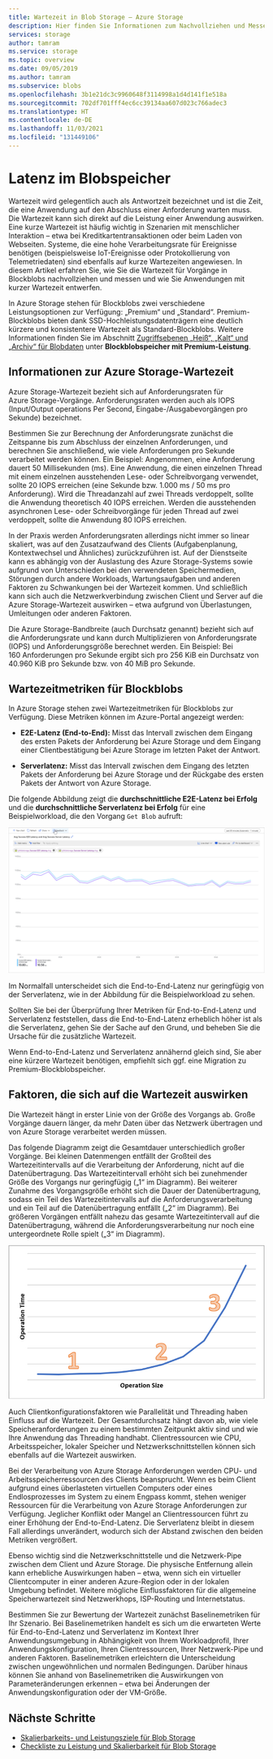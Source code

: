```yaml
---
title: Wartezeit in Blob Storage – Azure Storage
description: Hier finden Sie Informationen zum Nachvollziehen und Messen der Wartezeit für Blob Storage-Vorgänge, und Sie erfahren, wie Sie Blob Storage-Anwendungen mit kurzer Wartezeit entwerfen.
services: storage
author: tamram
ms.service: storage
ms.topic: overview
ms.date: 09/05/2019
ms.author: tamram
ms.subservice: blobs
ms.openlocfilehash: 3b1e21dc3c9960648f3114998a1d4d141f1e518a
ms.sourcegitcommit: 702df701fff4ec6cc39134aa607d023c766adec3
ms.translationtype: HT
ms.contentlocale: de-DE
ms.lasthandoff: 11/03/2021
ms.locfileid: "131449106"
---
```

# <a name="latency-in-blob-storage"></a>Latenz im Blobspeicher

Wartezeit wird gelegentlich auch als Antwortzeit bezeichnet und ist die Zeit, die eine Anwendung auf den Abschluss einer Anforderung warten muss. Die Wartezeit kann sich direkt auf die Leistung einer Anwendung auswirken. Eine kurze Wartezeit ist häufig wichtig in Szenarien mit menschlicher Interaktion – etwa bei Kreditkartentransaktionen oder beim Laden von Webseiten. Systeme, die eine hohe Verarbeitungsrate für Ereignisse benötigen (beispielsweise IoT-Ereignisse oder Protokollierung von Telemetriedaten) sind ebenfalls auf kurze Wartezeiten angewiesen. In diesem Artikel erfahren Sie, wie Sie die Wartezeit für Vorgänge in Blockblobs nachvollziehen und messen und wie Sie Anwendungen mit kurzer Wartezeit entwerfen.

In Azure Storage stehen für Blockblobs zwei verschiedene Leistungsoptionen zur Verfügung: „Premium“ und „Standard“. Premium-Blockblobs bieten dank SSD-Hochleistungsdatenträgern eine deutlich kürzere und konsistentere Wartezeit als Standard-Blockblobs. Weitere Informationen finden Sie im Abschnitt [Zugriffsebenen „Heiß“, „Kalt“ und „Archiv“ für Blobdaten](access-tiers-overview.md) unter **Blockblobspeicher mit Premium-Leistung**.

## <a name="about-azure-storage-latency"></a>Informationen zur Azure Storage-Wartezeit

Azure Storage-Wartezeit bezieht sich auf Anforderungsraten für Azure Storage-Vorgänge. Anforderungsraten werden auch als IOPS (Input/Output operations Per Second, Eingabe-/Ausgabevorgängen pro Sekunde) bezeichnet.

Bestimmen Sie zur Berechnung der Anforderungsrate zunächst die Zeitspanne bis zum Abschluss der einzelnen Anforderungen, und berechnen Sie anschließend, wie viele Anforderungen pro Sekunde verarbeitet werden können. Ein Beispiel: Angenommen, eine Anforderung dauert 50 Millisekunden (ms). Eine Anwendung, die einen einzelnen Thread mit einem einzelnen ausstehenden Lese- oder Schreibvorgang verwendet, sollte 20 IOPS erreichen (eine Sekunde bzw. 1.000 ms / 50 ms pro Anforderung). Wird die Threadanzahl auf zwei Threads verdoppelt, sollte die Anwendung theoretisch 40 IOPS erreichen. Werden die ausstehenden asynchronen Lese- oder Schreibvorgänge für jeden Thread auf zwei verdoppelt, sollte die Anwendung 80 IOPS erreichen.

In der Praxis werden Anforderungsraten allerdings nicht immer so linear skaliert, was auf den Zusatzaufwand des Clients (Aufgabenplanung, Kontextwechsel und Ähnliches) zurückzuführen ist. Auf der Dienstseite kann es abhängig von der Auslastung des Azure Storage-Systems sowie aufgrund von Unterschieden bei den verwendeten Speichermedien, Störungen durch andere Workloads, Wartungsaufgaben und anderen Faktoren zu Schwankungen bei der Wartezeit kommen. Und schließlich kann sich auch die Netzwerkverbindung zwischen Client und Server auf die Azure Storage-Wartezeit auswirken – etwa aufgrund von Überlastungen, Umleitungen oder anderen Faktoren.

Die Azure Storage-Bandbreite (auch Durchsatz genannt) bezieht sich auf die Anforderungsrate und kann durch Multiplizieren von Anforderungsrate (IOPS) und Anforderungsgröße berechnet werden. Ein Beispiel: Bei 160 Anforderungen pro Sekunde ergibt sich pro 256 KiB ein Durchsatz von 40.960 KiB pro Sekunde bzw. von 40 MiB pro Sekunde.

## <a name="latency-metrics-for-block-blobs"></a>Wartezeitmetriken für Blockblobs

In Azure Storage stehen zwei Wartezeitmetriken für Blockblobs zur Verfügung. Diese Metriken können im Azure-Portal angezeigt werden:

- **E2E-Latenz (End-to-End):** Misst das Intervall zwischen dem Eingang des ersten Pakets der Anforderung bei Azure Storage und dem Eingang einer Clientbestätigung bei Azure Storage im letzten Paket der Antwort.

- **Serverlatenz:** Misst das Intervall zwischen dem Eingang des letzten Pakets der Anforderung bei Azure Storage und der Rückgabe des ersten Pakets der Antwort von Azure Storage.

Die folgende Abbildung zeigt die **durchschnittliche E2E-Latenz bei Erfolg** und die **durchschnittliche Serverlatenz bei Erfolg** für eine Beispielworkload, die den Vorgang `Get Blob` aufruft:

![Screenshot: Wartezeitmetriken für den Vorgang „Get Blob“](media/storage-blobs-latency/latency-metrics-get-blob.png)

Im Normalfall unterscheidet sich die End-to-End-Latenz nur geringfügig von der Serverlatenz, wie in der Abbildung für die Beispielworkload zu sehen.

Sollten Sie bei der Überprüfung Ihrer Metriken für End-to-End-Latenz und Serverlatenz feststellen, dass die End-to-End-Latenz erheblich höher ist als die Serverlatenz, gehen Sie der Sache auf den Grund, und beheben Sie die Ursache für die zusätzliche Wartezeit.

Wenn End-to-End-Latenz und Serverlatenz annähernd gleich sind, Sie aber eine kürzere Wartezeit benötigen, empfiehlt sich ggf. eine Migration zu Premium-Blockblobspeicher.

## <a name="factors-influencing-latency"></a>Faktoren, die sich auf die Wartezeit auswirken

Die Wartezeit hängt in erster Linie von der Größe des Vorgangs ab. Große Vorgänge dauern länger, da mehr Daten über das Netzwerk übertragen und von Azure Storage verarbeitet werden müssen.

Das folgende Diagramm zeigt die Gesamtdauer unterschiedlich großer Vorgänge. Bei kleinen Datenmengen entfällt der Großteil des Wartezeitintervalls auf die Verarbeitung der Anforderung, nicht auf die Datenübertragung. Das Wartezeitintervall erhöht sich bei zunehmender Größe des Vorgangs nur geringfügig („1“ im Diagramm). Bei weiterer Zunahme des Vorgangsgröße erhöht sich die Dauer der Datenübertragung, sodass ein Teil des Wartezeitintervalls auf die Anforderungsverarbeitung und ein Teil auf die Datenübertragung entfällt („2“ im Diagramm). Bei größeren Vorgängen entfällt nahezu das gesamte Wartezeitintervall auf die Datenübertragung, während die Anforderungsverarbeitung nur noch eine untergeordnete Rolle spielt („3“ im Diagramm).

![Screenshot: Gesamtvorgangsdauer nach Vorgangsgröße](media/storage-blobs-latency/operation-time-size-chart.png)

Auch Clientkonfigurationsfaktoren wie Parallelität und Threading haben Einfluss auf die Wartezeit. Der Gesamtdurchsatz hängt davon ab, wie viele Speicheranforderungen zu einem bestimmten Zeitpunkt aktiv sind und wie Ihre Anwendung das Threading handhabt. Clientressourcen wie CPU, Arbeitsspeicher, lokaler Speicher und Netzwerkschnittstellen können sich ebenfalls auf die Wartezeit auswirken.

Bei der Verarbeitung von Azure Storage Anforderungen werden CPU- und Arbeitsspeicherressourcen des Clients beansprucht. Wenn es beim Client aufgrund eines überlasteten virtuellen Computers oder eines Endlosprozesses im System zu einem Engpass kommt, stehen weniger Ressourcen für die Verarbeitung von Azure Storage Anforderungen zur Verfügung. Jeglicher Konflikt oder Mangel an Clientressourcen führt zu einer Erhöhung der End-to-End-Latenz. Die Serverlatenz bleibt in diesem Fall allerdings unverändert, wodurch sich der Abstand zwischen den beiden Metriken vergrößert.

Ebenso wichtig sind die Netzwerkschnittstelle und die Netzwerk-Pipe zwischen dem Client und Azure Storage. Die physische Entfernung allein kann erhebliche Auswirkungen haben – etwa, wenn sich ein virtueller Clientcomputer in einer anderen Azure-Region oder in der lokalen Umgebung befindet. Weitere mögliche Einflussfaktoren für die allgemeine Speicherwartezeit sind Netzwerkhops, ISP-Routing und Internetstatus.

Bestimmen Sie zur Bewertung der Wartezeit zunächst Baselinemetriken für Ihr Szenario. Bei Baselinemetriken handelt es sich um die erwarteten Werte für End-to-End-Latenz und Serverlatenz im Kontext Ihrer Anwendungsumgebung in Abhängigkeit von Ihrem Workloadprofil, Ihrer Anwendungskonfiguration, Ihren Clientressourcen, Ihrer Netzwerk-Pipe und anderen Faktoren. Baselinemetriken erleichtern die Unterscheidung zwischen ungewöhnlichen und normalen Bedingungen. Darüber hinaus können Sie anhand von Baselinemetriken die Auswirkungen von Parameteränderungen erkennen – etwa bei Änderungen der Anwendungskonfiguration oder der VM-Größe.

## <a name="next-steps"></a>Nächste Schritte

- [Skalierbarkeits- und Leistungsziele für Blob Storage](scalability-targets.md)
- [Checkliste zu Leistung und Skalierbarkeit für Blob Storage](storage-performance-checklist.md)
